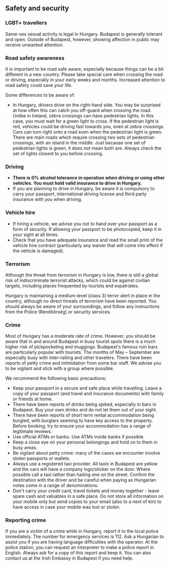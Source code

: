 ## Safety and security

### **LGBT+ travellers**

Same-sex sexual activity is legal in Hungary. Budapest is generally tolerant and open. Outside of Budapest, however, showing affection in public may receive unwanted attention.

### **Road safety awareness**

It is important to be road safe aware, especially because things can be a bit different in a new country. Please take special care when crossing the road or driving, especially in your early weeks and months. Increased attention to road safety could save your life.

Some differences to be aware of:

* In Hungary, drivers drive on the right-hand side. You may be surprised at how often this can catch you off-guard when crossing the road. Unlike in Ireland, zebra crossings can have pedestrian lights. In this case, you must wait for a green light to cross. If the pedestrian light is red, vehicles could be driving fast towards you, even at zebra crossings. Cars can turn right onto a road even when the pedestrian light is green. There are main roads which require crossing two sets of pedestrian crossings, with an island in the middle. Just because one set of pedestrian lights is green, it does not mean both are. Always check the set of lights closest to you before crossing.

### **Driving**

* **There is 0% alcohol tolerance in operation when driving or using other vehicles. You must hold valid insurance to drive in Hungary.**
* If you are planning to drive in Hungary, be aware it is compulsory to carry your passport, international driving license and third party insurance with you when driving.

### **Vehicle hire**

* If hiring a vehicle, we advise you not to hand over your passport as a form of security. If allowing your passport to be photocopied, keep it in your sight at all times.
* Check that you have adequate insurance and read the small print of the vehicle hire contract (particularly any waiver that will come into effect if the vehicle is damaged).

### **Terrorism**

Although the threat from terrorism in Hungary is low, there is still a global risk of indiscriminate terrorist attacks, which could be against civilian targets, including places frequented by tourists and expatriates.

Hungary is maintaining a medium-level (class 3) terror alert in place in the country, although no direct threats of terrorism have been reported. You should always be aware of your surroundings, and follow any instructions from the Police (Rendőörség) or security services.

### **Crime**

Most of Hungary has a moderate rate of crime. However, you should be aware that in and around Budapest in busy tourist spots there is a much higher risk of pickpocketing and muggings. Budapest's famous ruin bars are particularly popular with tourists. The months of May – September are especially busy with inter-railing and other travelers. There have been reports of petty crime and intimidation from some bar staff. We advise you to be vigilant and stick with a group where possible.

We recommend the following basic precautions:

* Keep your passport in a secure and safe place while travelling. Leave a copy of your passport (and travel and insurance documents) with family or friends at home.
* There have been reports of drinks being spiked, especially in bars in Budapest. Buy your own drinks and do not let them out of your sight.
* There have been reports of short term rental accommodation being burgled, with burglars seeming to have key access to the property. Before booking, try to ensure your accommodation has a range of legitimate reviews.
* Use official ATMs or banks. Use ATMs inside banks if possible.
* Keep a close eye on your personal belongings and hold on to them in busy areas.
* Be vigilant about petty crime: many of the cases we encounter involve stolen passports or wallets.
* Always use a registered taxi provider. All taxis in Budapest are yellow and the cars will have a company logo/sticker on the door. Where possible call a taxi rather than hailing one on the street. Confirm the destination with the driver and be careful when paying as Hungarian notes come in a range of denominations.
* Don't carry your credit card, travel tickets and money together - leave spare cash and valuables in a safe place. Do not store all information on your mobile only but send copies to your email (also to a next of kin) to have access in case your mobile was lost or stolen.

### **Reporting crime**

If you are a victim of a crime while in Hungary, report it to the local police immediately. The number for emergency services is 112. Ask a Hungarian to assist you if you are having language difficulties with the operator. At the police station, you can request an interpreter to make a police report in English. Always ask for a copy of this report and keep it. You can also contact us at the Irish Embassy in Budapest if you need help.